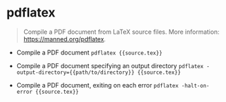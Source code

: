 # pdflatex
> Compile a PDF document from LaTeX source files.
> More information: <https://manned.org/pdflatex>.

- Compile a PDF document
`pdflatex {{source.tex}}`

- Compile a PDF document specifying an output directory
`pdflatex -output-directory={{path/to/directory}} {{source.tex}}`

- Compile a PDF document, exiting on each error
`pdflatex -halt-on-error {{source.tex}}`
